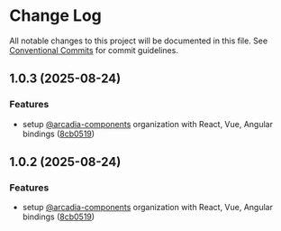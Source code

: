 # Change Log

All notable changes to this project will be documented in this file.
See [Conventional Commits](https://conventionalcommits.org) for commit guidelines.

## 1.0.3 (2025-08-24)


### Features

* setup [@arcadia-components](https://github.com/arcadia-components) organization with React, Vue, Angular bindings ([8cb0519](https://github.com/your-org/arcadia-components/commit/8cb0519888418c79da209e1b2807e05e1dc31cc6))





## 1.0.2 (2025-08-24)


### Features

* setup [@arcadia-components](https://github.com/arcadia-components) organization with React, Vue, Angular bindings ([8cb0519](https://github.com/your-org/arcadia-components/commit/8cb0519888418c79da209e1b2807e05e1dc31cc6))
